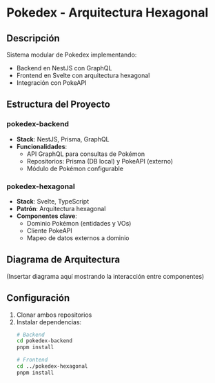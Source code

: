 # Pokedex - Arquitectura Hexagonal

## Descripción
Sistema modular de Pokedex implementando:
- Backend en NestJS con GraphQL
- Frontend en Svelte con arquitectura hexagonal
- Integración con PokeAPI

## Estructura del Proyecto

### pokedex-backend
- **Stack**: NestJS, Prisma, GraphQL
- **Funcionalidades**:
  - API GraphQL para consultas de Pokémon
  - Repositorios: Prisma (DB local) y PokeAPI (externo)
  - Módulo de Pokémon configurable

### pokedex-hexagonal  
- **Stack**: Svelte, TypeScript
- **Patrón**: Arquitectura hexagonal
- **Componentes clave**:
  - Dominio Pokémon (entidades y VOs)
  - Cliente PokeAPI
  - Mapeo de datos externos a dominio

## Diagrama de Arquitectura
(Insertar diagrama aquí mostrando la interacción entre componentes)

## Configuración
1. Clonar ambos repositorios
2. Instalar dependencias:
   ```bash
   # Backend
   cd pokedex-backend
   pnpm install

   # Frontend
   cd ../pokedex-hexagonal
   pnpm install